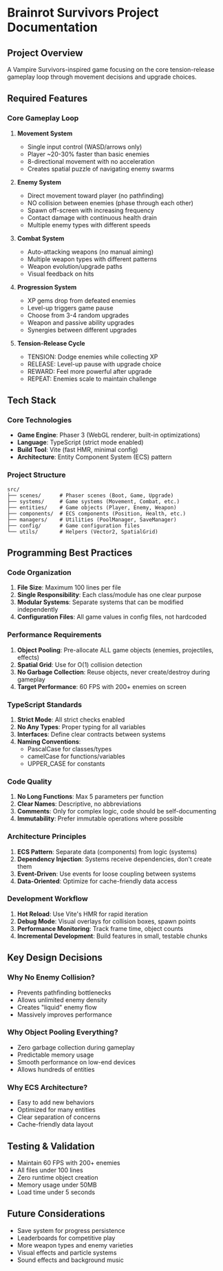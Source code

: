 # Brainrot Survivors Project Documentation

## Project Overview
A Vampire Survivors-inspired game focusing on the core tension-release gameplay loop through movement decisions and upgrade choices.

## Required Features

### Core Gameplay Loop
1. **Movement System**
   - Single input control (WASD/arrows only)
   - Player ~20-30% faster than basic enemies
   - 8-directional movement with no acceleration
   - Creates spatial puzzle of navigating enemy swarms

2. **Enemy System**
   - Direct movement toward player (no pathfinding)
   - NO collision between enemies (phase through each other)
   - Spawn off-screen with increasing frequency
   - Contact damage with continuous health drain
   - Multiple enemy types with different speeds

3. **Combat System**
   - Auto-attacking weapons (no manual aiming)
   - Multiple weapon types with different patterns
   - Weapon evolution/upgrade paths
   - Visual feedback on hits

4. **Progression System**
   - XP gems drop from defeated enemies
   - Level-up triggers game pause
   - Choose from 3-4 random upgrades
   - Weapon and passive ability upgrades
   - Synergies between different upgrades

5. **Tension-Release Cycle**
   - TENSION: Dodge enemies while collecting XP
   - RELEASE: Level-up pause with upgrade choice
   - REWARD: Feel more powerful after upgrade
   - REPEAT: Enemies scale to maintain challenge

## Tech Stack

### Core Technologies
- **Game Engine**: Phaser 3 (WebGL renderer, built-in optimizations)
- **Language**: TypeScript (strict mode enabled)
- **Build Tool**: Vite (fast HMR, minimal config)
- **Architecture**: Entity Component System (ECS) pattern

### Project Structure
```
src/
├── scenes/      # Phaser scenes (Boot, Game, Upgrade)
├── systems/     # Game systems (Movement, Combat, etc.)
├── entities/    # Game objects (Player, Enemy, Weapon)
├── components/  # ECS components (Position, Health, etc.)
├── managers/    # Utilities (PoolManager, SaveManager)
├── config/      # Game configuration files
└── utils/       # Helpers (Vector2, SpatialGrid)
```

## Programming Best Practices

### Code Organization
1. **File Size**: Maximum 100 lines per file
2. **Single Responsibility**: Each class/module has one clear purpose
3. **Modular Systems**: Separate systems that can be modified independently
4. **Configuration Files**: All game values in config files, not hardcoded

### Performance Requirements
1. **Object Pooling**: Pre-allocate ALL game objects (enemies, projectiles, effects)
2. **Spatial Grid**: Use for O(1) collision detection
3. **No Garbage Collection**: Reuse objects, never create/destroy during gameplay
4. **Target Performance**: 60 FPS with 200+ enemies on screen

### TypeScript Standards
1. **Strict Mode**: All strict checks enabled
2. **No Any Types**: Proper typing for all variables
3. **Interfaces**: Define clear contracts between systems
4. **Naming Conventions**:
   - PascalCase for classes/types
   - camelCase for functions/variables
   - UPPER_CASE for constants

### Code Quality
1. **No Long Functions**: Max 5 parameters per function
2. **Clear Names**: Descriptive, no abbreviations
3. **Comments**: Only for complex logic, code should be self-documenting
4. **Immutability**: Prefer immutable operations where possible

### Architecture Principles
1. **ECS Pattern**: Separate data (components) from logic (systems)
2. **Dependency Injection**: Systems receive dependencies, don't create them
3. **Event-Driven**: Use events for loose coupling between systems
4. **Data-Oriented**: Optimize for cache-friendly data access

### Development Workflow
1. **Hot Reload**: Use Vite's HMR for rapid iteration
2. **Debug Mode**: Visual overlays for collision boxes, spawn points
3. **Performance Monitoring**: Track frame time, object counts
4. **Incremental Development**: Build features in small, testable chunks

## Key Design Decisions

### Why No Enemy Collision?
- Prevents pathfinding bottlenecks
- Allows unlimited enemy density
- Creates "liquid" enemy flow
- Massively improves performance

### Why Object Pooling Everything?
- Zero garbage collection during gameplay
- Predictable memory usage
- Smooth performance on low-end devices
- Allows hundreds of entities

### Why ECS Architecture?
- Easy to add new behaviors
- Optimized for many entities
- Clear separation of concerns
- Cache-friendly data layout

## Testing & Validation
- Maintain 60 FPS with 200+ enemies
- All files under 100 lines
- Zero runtime object creation
- Memory usage under 50MB
- Load time under 5 seconds

## Future Considerations
- Save system for progress persistence
- Leaderboards for competitive play
- More weapon types and enemy varieties
- Visual effects and particle systems
- Sound effects and background music